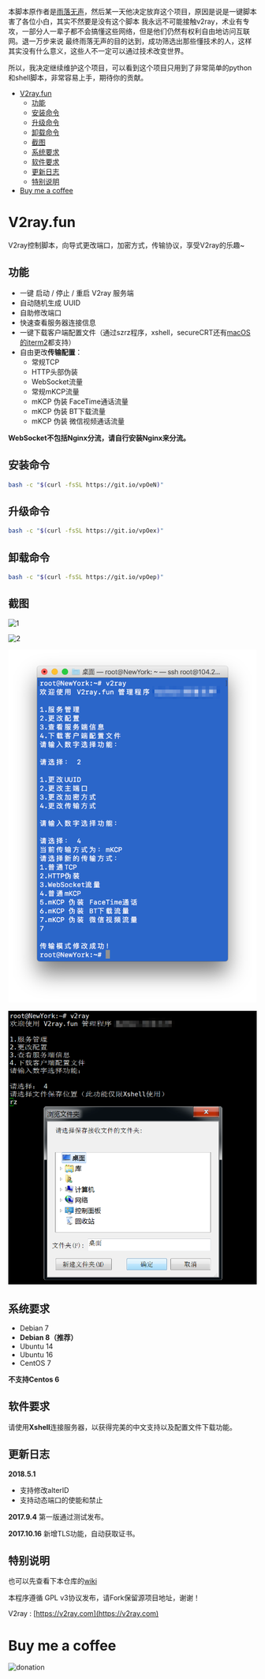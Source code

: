 本脚本原作者是[雨落无声](https://github.com/YLWS-4617)，然后某一天他决定放弃这个项目，原因是说是一键脚本害了各位小白，其实不然要是没有这个脚本
我永远不可能接触v2ray，术业有专攻，一部分人一辈子都不会搞懂这些网络，但是他们仍然有权利自由地访问互联网。退一万步来说
最终雨落无声的目的达到，成功筛选出那些懂技术的人，这样其实没有什么意义，这些人不一定可以通过技术改变世界。

所以，我决定继续维护这个项目，可以看到这个项目只用到了非常简单的python和shell脚本，非常容易上手，期待你的贡献。

<!-- vim-markdown-toc GFM -->

* [V2ray.fun](#v2rayfun)
    * [功能](#功能)
    * [安装命令](#安装命令)
    * [升级命令](#升级命令)
    * [卸载命令](#卸载命令)
    * [截图](#截图)
    * [系统要求](#系统要求)
    * [软件要求](#软件要求)
    * [更新日志](#更新日志)
    * [特别说明](#特别说明)
* [Buy me a coffee](#buy-me-a-coffee)

<!-- vim-markdown-toc -->

# V2ray.fun

V2ray控制脚本，向导式更改端口，加密方式，传输协议，享受V2ray的乐趣~


## 功能

- 一键 启动 / 停止 / 重启 V2ray 服务端
- 自动随机生成 UUID
- 自助修改端口
- 快速查看服务器连接信息
- 一键下载客户端配置文件（通过szrz程序，xshell，secureCRT还有[macOS的iterm2](https://github.com/tracyone/v2ray.fun/wiki/MAC使用RZ、SZ远程上传下载文件都支持)都支持）
- 自由更改**传输配置**：
  - 常规TCP
  - HTTP头部伪装
  - WebSocket流量
  - 常规mKCP流量
  - mKCP 伪装 FaceTime通话流量
  - mKCP 伪装 BT下载流量
  - mKCP 伪装 微信视频通话流量

**WebSocket不包括Nginx分流，请自行安装Nginx来分流。**

## 安装命令

```bash
bash -c "$(curl -fsSL https://git.io/vpOeN)"
```

## 升级命令
```bash
bash -c "$(curl -fsSL https://git.io/vpOex)"
```

## 卸载命令
```bash
bash -c "$(curl -fsSL https://git.io/vpOep)"
```


## 截图

![1](1.png)

![2](2.png)

![3](3.png)

![4](4.png)

## 系统要求

- Debian 7 
- **Debian 8（推荐）**
- Ubuntu 14 
- Ubuntu 16 
- CentOS 7

**不支持Centos 6**

## 软件要求

请使用**Xshell**连接服务器，以获得完美的中文支持以及配置文件下载功能。

## 更新日志

**2018.5.1**

- 支持修改alterID
- 支持动态端口的使能和禁止

**2017.9.4**
第一版通过测试发布。

**2017.10.16**
新增TLS功能，自动获取证书。

## 特别说明

也可以先查看下本仓库的[wiki](https://github.com/tracyone/v2ray.fun/wiki)

本程序遵循 GPL v3协议发布，请Fork保留源项目地址，谢谢！

V2ray : [https://v2ray.com](https://v2ray.com)

# Buy me a coffee

![donation](https://cloud.githubusercontent.com/assets/4246425/24827592/553bc732-1c7f-11e7-8207-284cccbc2e5c.jpg)
